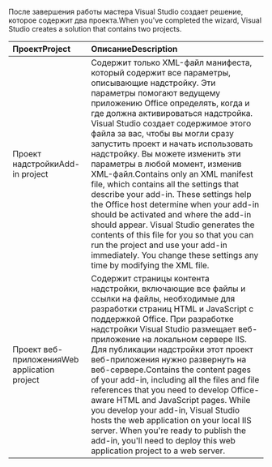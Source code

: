 <span data-ttu-id="93fbf-101">После завершения работы мастера Visual Studio создает решение, которое содержит два проекта.</span><span class="sxs-lookup"><span data-stu-id="93fbf-101">When you've completed the wizard, Visual Studio creates a solution that contains two projects.</span></span>

|<span data-ttu-id="93fbf-102">**Проект**</span><span class="sxs-lookup"><span data-stu-id="93fbf-102">**Project**</span></span>|<span data-ttu-id="93fbf-103">**Описание**</span><span class="sxs-lookup"><span data-stu-id="93fbf-103">**Description**</span></span>|
|:-----|:-----|
|<span data-ttu-id="93fbf-104">Проект надстройки</span><span class="sxs-lookup"><span data-stu-id="93fbf-104">Add-in project</span></span>|<span data-ttu-id="93fbf-p101">Содержит только XML-файл манифеста, который содержит все параметры, описывающие надстройку. Эти параметры помогают ведущему приложению Office определять, когда и где должна активироваться надстройка. Visual Studio создает содержимое этого файла за вас, чтобы вы могли сразу запустить проект и начать использовать надстройку. Вы можете изменить эти параметры в любой момент, изменив XML-файл.</span><span class="sxs-lookup"><span data-stu-id="93fbf-p101">Contains only an XML manifest file, which contains all the settings that describe your add-in. These settings help the Office host determine when your add-in should be activated and where the add-in should appear. Visual Studio generates the contents of this file for you so that you can run the project and use your add-in immediately. You change these settings any time by modifying the XML file.</span></span>|
|<span data-ttu-id="93fbf-109">Проект веб-приложения</span><span class="sxs-lookup"><span data-stu-id="93fbf-109">Web application project</span></span>|<span data-ttu-id="93fbf-p102">Содержит страницы контента надстройки, включающие все файлы и ссылки на файлы, необходимые для разработки страниц HTML и JavaScript с поддержкой Office. При разработке надстройки Visual Studio размещает веб-приложение на локальном сервере IIS. Для публикации надстройки этот проект веб-приложения нужно развернуть на веб-сервере.</span><span class="sxs-lookup"><span data-stu-id="93fbf-p102">Contains the content pages of your add-in, including all the files and file references that you need to develop Office-aware HTML and JavaScript pages. While you develop your add-in, Visual Studio hosts the web application on your local IIS server. When you're ready to publish the add-in, you'll need to deploy this web application project to a web server.</span></span>|